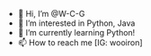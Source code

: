 - 👋 Hi, I’m @W-C-G
- 👀 I’m interested in Python, Java
- 🌱 I’m currently learning Python!
- 📫 How to reach me [IG: wooiron]

<!---
W-C-G/W-C-G is a ✨ special ✨ repository because its `README.md` (this file) appears on your GitHub profile.
You can click the Preview link to take a look at your changes.
--->

